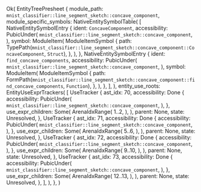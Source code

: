 Ok(
    EntityTreePresheet {
        module_path: `mnist_classifier::line_segment_sketch::concave_component`,
        module_specific_symbols: NativeEntitySymbolTable(
            [
                NativeEntitySymbolEntry {
                    ident: `ConcaveComponent`,
                    accessibility: PubicUnder(
                        `mnist_classifier::line_segment_sketch::concave_component`,
                    ),
                    symbol: ModuleItem(
                        ModuleItemSymbol {
                            path: TypePath(`mnist_classifier::line_segment_sketch::concave_component::ConcaveComponent`, `Struct`),
                        },
                    ),
                },
                NativeEntitySymbolEntry {
                    ident: `find_concave_components`,
                    accessibility: PubicUnder(
                        `mnist_classifier::line_segment_sketch::concave_component`,
                    ),
                    symbol: ModuleItem(
                        ModuleItemSymbol {
                            path: FormPath(`mnist_classifier::line_segment_sketch::concave_component::find_concave_components`, `Function`),
                        },
                    ),
                },
            ],
        ),
        entity_use_roots: EntityUseExprTrackers(
            [
                UseTracker {
                    ast_idx: 70,
                    accessibility: Done {
                        accessibility: PubicUnder(
                            `mnist_classifier::line_segment_sketch::concave_component`,
                        ),
                    },
                    use_expr_children: Some(
                        ArenaIdxRange(
                            1..2,
                        ),
                    ),
                    parent: None,
                    state: Unresolved,
                },
                UseTracker {
                    ast_idx: 71,
                    accessibility: Done {
                        accessibility: PubicUnder(
                            `mnist_classifier::line_segment_sketch::concave_component`,
                        ),
                    },
                    use_expr_children: Some(
                        ArenaIdxRange(
                            5..6,
                        ),
                    ),
                    parent: None,
                    state: Unresolved,
                },
                UseTracker {
                    ast_idx: 72,
                    accessibility: Done {
                        accessibility: PubicUnder(
                            `mnist_classifier::line_segment_sketch::concave_component`,
                        ),
                    },
                    use_expr_children: Some(
                        ArenaIdxRange(
                            9..10,
                        ),
                    ),
                    parent: None,
                    state: Unresolved,
                },
                UseTracker {
                    ast_idx: 73,
                    accessibility: Done {
                        accessibility: PubicUnder(
                            `mnist_classifier::line_segment_sketch::concave_component`,
                        ),
                    },
                    use_expr_children: Some(
                        ArenaIdxRange(
                            12..13,
                        ),
                    ),
                    parent: None,
                    state: Unresolved,
                },
            ],
        ),
    },
)